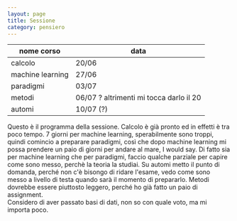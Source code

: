 ```yaml
--- 
layout: page
title: Sessione
category: pensiero
---
```


| nome corso | data |
| --- | --- |
| calcolo | 20/06 |
| machine learning | 27/06 |
| paradigmi | 03/07 |
| metodi | 06/07 ? altrimenti mi tocca darlo il 20 |
| automi | 10/07 (?) |

Questo è il programma della sessione. Calcolo è già pronto ed in effetti è tra
poco tempo. 7 giorni per machine learning, sperabilmente sono troppi, quindi
comincio a preparare paradigmi, così che dopo machine learning mi possa prendere
un paio di giorni per andare al mare, I would say. 
Di fatto sia per machine learning che per paradigmi, faccio
qualche parziale per capire come sono messo, perchè la teoria la studiai. Su
automi metto il punto di domanda, perché non c'è bisongo di ridare l'esame, vedo
come sono messo a livello di testa quando sarà il momento di prepararlo. Metodi
dovrebbe essere piuttosto leggero, perché ho già fatto un paio di assignment.  
Considero di aver passato basi di dati, non so con quale voto, ma mi importa
poco.
